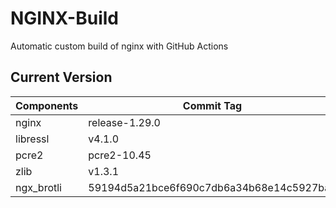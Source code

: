 # NGINX-Build
Automatic custom build of nginx with GitHub Actions

## Current Version
| Components | Commit Tag |
|--|--|
| nginx | release-1.29.0 |
| libressl | v4.1.0 |
| pcre2 | pcre2-10.45 |
| zlib | v1.3.1 |
| ngx_brotli | 59194d5a21bce6f690c7db6a34b68e14c5927ba8 |
